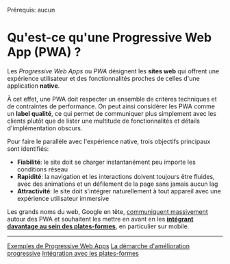 <span class="requirements">Prérequis: aucun</span>

Qu'est-ce qu'une Progressive Web App (PWA) ?
============================================

Les *Progressive Web Apps* ou *PWA* désignent les **sites web** qui offrent une expérience utilisateur et des fonctionnalités proches de celles d'une application **native**.
 
 À cet effet, une PWA doit respecter un ensemble de critères techniques et de contraintes de performance. On peut ainsi considérer les PWA comme un **label  qualité**, ce qui permet de communiquer plus simplement avec les clients plutôt que de lister une multitude de fonctionnalités et détails d'implémentation obscurs.
 
 Pour faire le parallèle avec l'expérience native, trois objectifs principaux sont identifiés:
  - **Fiabilité**: le site doit se charger instantanément peu importe les conditions réseau
  - **Rapidité**: la navigation et les interactions doivent toujours être fluides, avec des animations et un défilement de la page sans jamais aucun lag
  - **Attractivité**: le site doit s'intégrer naturellement à tout appareil avec une expérience utilisateur immersive
  
 
Les grands noms du web, Google en tête, [communiquent massivement](https://developers.google.com/web/progressive-web-apps/) autour des PWA et souhaitent les mettre en avant en les [**intégrant davantage au sein des plates-formes**](#/pages/integration), en particulier sur mobile.

-----------------------------------------------------
[Exemples de Progressive Web Apps](#/pages/examples)
[La démarche d'amélioration progressive](#/pages/progressive-enhancement)
[Intégration avec les plates-formes](#/pages/integration)

